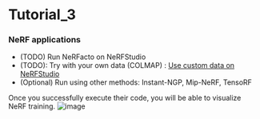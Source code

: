 # Tutorial_3
### NeRF applications

- (TODO) Run NeRFacto on NeRFStudio
- (TODO): Try with your own data (COLMAP) : [Use custom data on NeRFStudio](https://docs.nerf.studio/en/latest/quickstart/custom_dataset.html)
- (Optional) Run using other methods: Instant-NGP, Mip-NeRF, TensoRF

Once you successfully execute their code, you will be able to visualize NeRF training.
![image](https://github.com/KAIST-Geometric-AI-Group/Tutorial_3/assets/58447982/f46e7aa2-71d5-43f7-944f-ca155d0f4e5d)
